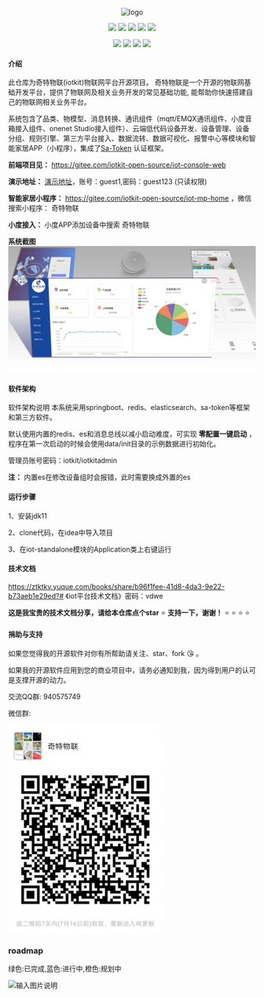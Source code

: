 

<p align="center">
<img alt="logo" src="https://xiwasong.github.io/img/logo.png" width="100">
</p>
<p align="center"><img  src="https://img.shields.io/badge/JDK-11+-important.svg">  <img  src="https://img.shields.io/badge/Redis-5.0-important.svg"> <img  src="https://img.shields.io/badge/SpringBoot-2.6.2-blue.svg"> <img  src="https://img.shields.io/badge/Elasticsearch-7.15.2-red.svg">  <img  src="https://img.shields.io/badge/Satoken-1.30.0-yellow.svg"> 
</p>
<p align="center"><img  src="https://img.shields.io/badge/License-Apache2.0-lightgrey.svg"> 
<img  src="https://img.shields.io/badge/Copyright-奇特物联/iotkit-60569f.svg"> <img  src="https://img.shields.io/badge/v0.3.2-60569f.svg">
<img  src="https://img.shields.io/badge/物联网平台-f44e91.svg">
</p>

#### 介绍
此仓库为奇特物联(iotkit)物联网平台开源项目。
奇特物联是一个开源的物联网基础开发平台，提供了物联网及相关业务开发的常见基础功能, 能帮助你快速搭建自己的物联网相关业务平台。

系统包含了品类、物模型、消息转换、通讯组件（mqtt/EMQX通讯组件、小度音箱接入组件、onenet Studio接入组件）、云端低代码设备开发、设备管理、设备分组、规则引擎、第三方平台接入、数据流转、数据可视化、报警中心等模块和智能家居APP（小程序），集成了[Sa-Token](https://gitee.com/dromara/sa-token) 认证框架。

 **前端项目见：** https://gitee.com/iotkit-open-source/iot-console-web

 **演示地址：** [演示地址](http://120.76.96.206)，账号：guest1,密码：guest123  (只读权限)

 **智能家居小程序：** https://gitee.com/iotkit-open-source/iot-mp-home ，微信搜索小程序： 奇特物联

 **小度接入：** 小度APP添加设备中搜索 奇特物联


 **系统截图** 
![输入图片说明](doc/screenshot.jpg)



#### 软件架构
软件架构说明
本系统采用springboot、redis、elasticsearch、sa-token等框架和第三方软件。

默认使用内置的redis、es和消息总线以减小启动难度，可实现 **零配置一键启动** ，程序在第一次启动的时候会使用data/init目录的示例数据进行初始化。

管理员账号密码：iotkit/iotkitadmin

 **注：** 内置es在修改设备组时会报错，此时需要换成外置的es


#### 运行步骤
1、安装jdk11

2、clone代码，在idea中导入项目

3、在iot-standalone模块的Application类上右键运行



#### 技术文档

https://ztktkv.yuque.com/books/share/b96f1fee-41d8-4da3-9e22-b73aeb1e29ed?# 《iot平台技术文档》密码：vdwe

    
 **这是我宝贵的技术文档分享，请给本仓库点个star**   :star:  **支持一下，谢谢！**  :star:  :star:  :star:  :star: 


#### 捐助与支持
如果您觉得我的开源软件对你有所帮助请关注、star、fork :kissing_heart: 。

如果我的开源软件应用到您的商业项目中，请务必通知到我，因为得到用户的认可是支撑开源的动力。

交流QQ群: 940575749 

微信群:

![输入图片说明](doc/ma.png)


### roadmap

绿色:已完成,蓝色:进行中,橙色:规划中

![输入图片说明](https://images.gitee.com/uploads/images/2022/0704/113451_70c06321_504690.png)


